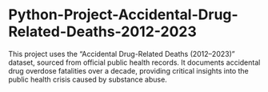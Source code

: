 # Python-Project-Accidental-Drug-Related-Deaths-2012-2023
This project uses the “Accidental Drug-Related Deaths (2012–2023)” dataset, sourced from official public health records. It documents accidental drug overdose fatalities over a decade, providing critical insights into the public health crisis caused by substance abuse.
